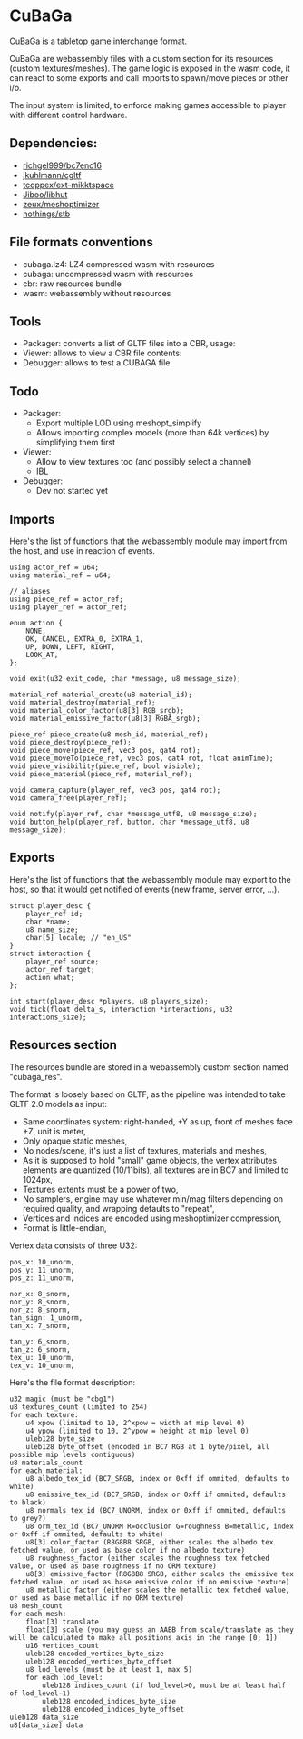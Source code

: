 # CuBaGa

CuBaGa is a tabletop game interchange format.

CuBaGa are webassembly files with a custom section for its resources (custom textures/meshes). The game logic is
exposed in the wasm code, it can react to some exports and call imports to spawn/move pieces or other i/o.

The input system is limited, to enforce making games accessible to player with different control hardware.

## Dependencies:

- [richgel999/bc7enc16](https://github.com/richgel999/bc7enc16)
- [jkuhlmann/cgltf](https://github.com/jkuhlmann/cgltf.git)
- [tcoppex/ext-mikktspace](https://github.com/tcoppex/ext-mikktspace)
- [Jiboo/libhut](https://github.com/Jiboo/libhut.git)
- [zeux/meshoptimizer](https://github.com/zeux/meshoptimizer.git)
- [nothings/stb](https://github.com/nothings/stb.git)

## File formats conventions

- cubaga.lz4: LZ4 compressed wasm with resources
- cubaga: uncompressed wasm with resources
- cbr: raw resources bundle
- wasm: webassembly without resources

## Tools

- Packager: converts a list of GLTF files into a CBR, usage: <output-file> <list of input files...>
- Viewer: allows to view a CBR file contents: <input-file> <material-id> <mesh-id>
- Debugger: allows to test a CUBAGA file

## Todo

- Packager:
    - Export multiple LOD using meshopt_simplify
    - Allows importing complex models (more than 64k vertices) by simplifying them first
- Viewer:
    - Allow to view textures too (and possibly select a channel)
    - IBL
- Debugger:
    - Dev not started yet

## Imports

Here's the list of functions that the webassembly module may import from the host, and use in reaction of events.

	using actor_ref = u64;
	using material_ref = u64;

	// aliases
	using piece_ref = actor_ref;
	using player_ref = actor_ref;

	enum action {
		NONE,
		OK, CANCEL,	EXTRA_0, EXTRA_1,
		UP, DOWN, LEFT, RIGHT,
		LOOK_AT,
	};

	void exit(u32 exit_code, char *message, u8 message_size);

	material_ref material_create(u8 material_id);
	void material_destroy(material_ref);
	void material_color_factor(u8[3] RGB_srgb);
	void material_emissive_factor(u8[3] RGBA_srgb);

    piece_ref piece_create(u8 mesh_id, material_ref);
    void piece_destroy(piece_ref);
    void piece_move(piece_ref, vec3 pos, qat4 rot);
    void piece_moveTo(piece_ref, vec3 pos, qat4 rot, float animTime);
    void piece_visibility(piece_ref, bool visible);
    void piece_material(piece_ref, material_ref);

    void camera_capture(player_ref, vec3 pos, qat4 rot);
    void camera_free(player_ref);

	void notify(player_ref, char *message_utf8, u8 message_size);
	void button_help(player_ref, button, char *message_utf8, u8 message_size);

## Exports

Here's the list of functions that the webassembly module may export to the host, so that it would get notified of
events (new frame, server error, ...).

	struct player_desc {
		player_ref id;
		char *name;
		u8 name_size;
		char[5] locale; // "en_US"
	}
	struct interaction {
		player_ref source;
		actor_ref target;
		action what;
	};

    int start(player_desc *players, u8 players_size);
    void tick(float delta_s, interaction *interactions, u32 interactions_size);

## Resources section

The resources bundle are stored in a webassembly custom section named "cubaga_res".

The format is loosely based on GLTF, as the pipeline was intended to take GLTF 2.0 models as input:
- Same coordinates system: right-handed, +Y as up, front of meshes face +Z, unit is meter,
- Only opaque static meshes,
- No nodes/scene, it's just a list of textures, materials and meshes,
- As it is supposed to hold "small" game objects, the vertex attributes elements are quantized (10/11bits), all
    textures are in BC7 and limited to 1024px,
- Textures extents must be a power of two,
- No samplers, engine may use whatever min/mag filters depending on required quality, and wrapping defaults to "repeat",
- Vertices and indices are encoded using meshoptimizer compression,
- Format is little-endian,

Vertex data consists of three U32:

	pos_x: 10_unorm,
	pos_y: 11_unorm,
	pos_z: 11_unorm,

	nor_x: 8_snorm,
	nor_y: 8_snorm,
	nor_z: 8_snorm,
	tan_sign: 1_unorm,
	tan_x: 7_snorm,

	tan_y: 6_snorm,
	tan_z: 6_snorm,
	tex_u: 10_unorm,
	tex_v: 10_unorm,

Here's the file format description:

	u32 magic (must be "cbg1")
	u8 textures_count (limited to 254)
	for each texture:
		u4 xpow (limited to 10, 2^xpow = width at mip level 0)
		u4 ypow (limited to 10, 2^ypow = height at mip level 0)
		uleb128 byte_size
		uleb128 byte_offset (encoded in BC7 RGB at 1 byte/pixel, all possible mip levels contiguous)
	u8 materials_count
	for each material:
		u8 albedo_tex_id (BC7_SRGB, index or 0xff if ommited, defaults to white)
		u8 emissive_tex_id (BC7_SRGB, index or 0xff if ommited, defaults to black)
		u8 normals_tex_id (BC7_UNORM, index or 0xff if ommited, defaults to grey?)
		u8 orm_tex_id (BC7_UNORM R=occlusion G=roughness B=metallic, index or 0xff if ommited, defaults to white)
		u8[3] color_factor (R8G8B8 SRGB, either scales the albedo tex fetched value, or used as base color if no albedo texture)
		u8 roughness_factor (either scales the roughness tex fetched value, or used as base roughness if no ORM texture)
		u8[3] emissive_factor (R8G8B8 SRGB, either scales the emissive tex fetched value, or used as base emissive color if no emissive texture)
		u8 metallic_factor (either scales the metallic tex fetched value, or used as base metallic if no ORM texture)
	u8 mesh_count
	for each mesh:
		float[3] translate
		float[3] scale (you may guess an AABB from scale/translate as they will be calculated to make all positions axis in the range [0; 1])
		u16 vertices_count
		uleb128 encoded_vertices_byte_size
		uleb128 encoded_vertices_byte_offset
		u8 lod_levels (must be at least 1, max 5)
		for each lod_level:
			uleb128 indices_count (if lod_level>0, must be at least half of lod_level-1)
			uleb128 encoded_indices_byte_size
			uleb128 encoded_indices_byte_offset
	uleb128 data_size
	u8[data_size] data
